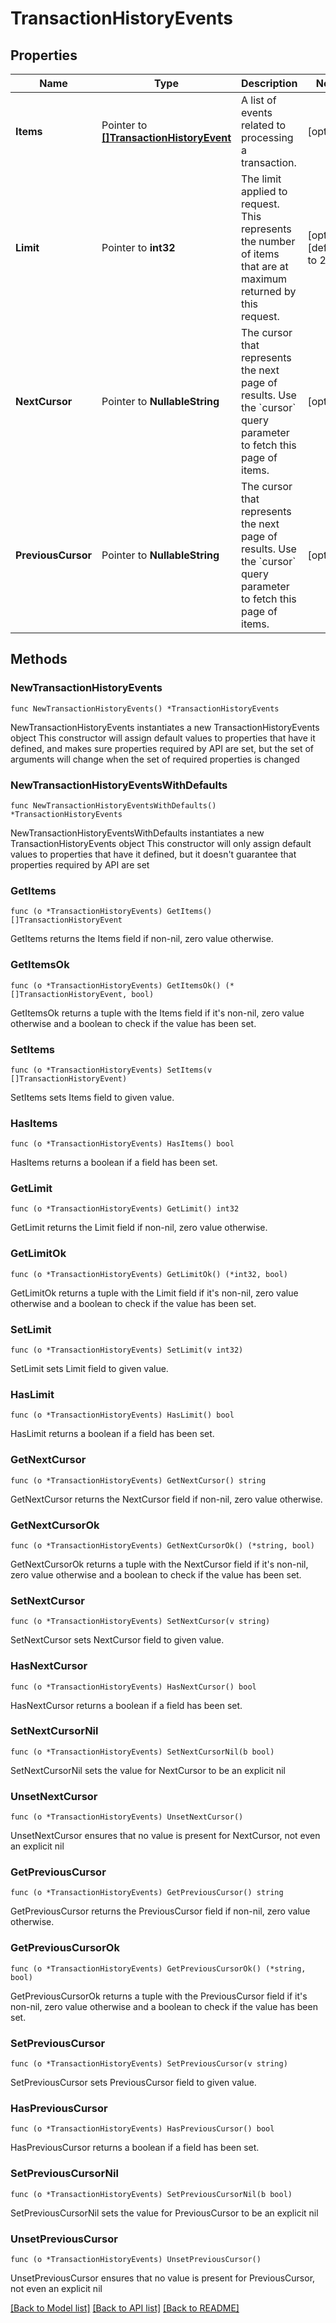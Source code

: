 # TransactionHistoryEvents

## Properties

Name | Type | Description | Notes
------------ | ------------- | ------------- | -------------
**Items** | Pointer to [**[]TransactionHistoryEvent**](TransactionHistoryEvent.md) | A list of events related to processing a transaction. | [optional] 
**Limit** | Pointer to **int32** | The limit applied to request. This represents the number of items that are at maximum returned by this request. | [optional] [default to 20]
**NextCursor** | Pointer to **NullableString** | The cursor that represents the next page of results. Use the &#x60;cursor&#x60; query parameter to fetch this page of items. | [optional] 
**PreviousCursor** | Pointer to **NullableString** | The cursor that represents the next page of results. Use the &#x60;cursor&#x60; query parameter to fetch this page of items. | [optional] 

## Methods

### NewTransactionHistoryEvents

`func NewTransactionHistoryEvents() *TransactionHistoryEvents`

NewTransactionHistoryEvents instantiates a new TransactionHistoryEvents object
This constructor will assign default values to properties that have it defined,
and makes sure properties required by API are set, but the set of arguments
will change when the set of required properties is changed

### NewTransactionHistoryEventsWithDefaults

`func NewTransactionHistoryEventsWithDefaults() *TransactionHistoryEvents`

NewTransactionHistoryEventsWithDefaults instantiates a new TransactionHistoryEvents object
This constructor will only assign default values to properties that have it defined,
but it doesn't guarantee that properties required by API are set

### GetItems

`func (o *TransactionHistoryEvents) GetItems() []TransactionHistoryEvent`

GetItems returns the Items field if non-nil, zero value otherwise.

### GetItemsOk

`func (o *TransactionHistoryEvents) GetItemsOk() (*[]TransactionHistoryEvent, bool)`

GetItemsOk returns a tuple with the Items field if it's non-nil, zero value otherwise
and a boolean to check if the value has been set.

### SetItems

`func (o *TransactionHistoryEvents) SetItems(v []TransactionHistoryEvent)`

SetItems sets Items field to given value.

### HasItems

`func (o *TransactionHistoryEvents) HasItems() bool`

HasItems returns a boolean if a field has been set.

### GetLimit

`func (o *TransactionHistoryEvents) GetLimit() int32`

GetLimit returns the Limit field if non-nil, zero value otherwise.

### GetLimitOk

`func (o *TransactionHistoryEvents) GetLimitOk() (*int32, bool)`

GetLimitOk returns a tuple with the Limit field if it's non-nil, zero value otherwise
and a boolean to check if the value has been set.

### SetLimit

`func (o *TransactionHistoryEvents) SetLimit(v int32)`

SetLimit sets Limit field to given value.

### HasLimit

`func (o *TransactionHistoryEvents) HasLimit() bool`

HasLimit returns a boolean if a field has been set.

### GetNextCursor

`func (o *TransactionHistoryEvents) GetNextCursor() string`

GetNextCursor returns the NextCursor field if non-nil, zero value otherwise.

### GetNextCursorOk

`func (o *TransactionHistoryEvents) GetNextCursorOk() (*string, bool)`

GetNextCursorOk returns a tuple with the NextCursor field if it's non-nil, zero value otherwise
and a boolean to check if the value has been set.

### SetNextCursor

`func (o *TransactionHistoryEvents) SetNextCursor(v string)`

SetNextCursor sets NextCursor field to given value.

### HasNextCursor

`func (o *TransactionHistoryEvents) HasNextCursor() bool`

HasNextCursor returns a boolean if a field has been set.

### SetNextCursorNil

`func (o *TransactionHistoryEvents) SetNextCursorNil(b bool)`

 SetNextCursorNil sets the value for NextCursor to be an explicit nil

### UnsetNextCursor
`func (o *TransactionHistoryEvents) UnsetNextCursor()`

UnsetNextCursor ensures that no value is present for NextCursor, not even an explicit nil
### GetPreviousCursor

`func (o *TransactionHistoryEvents) GetPreviousCursor() string`

GetPreviousCursor returns the PreviousCursor field if non-nil, zero value otherwise.

### GetPreviousCursorOk

`func (o *TransactionHistoryEvents) GetPreviousCursorOk() (*string, bool)`

GetPreviousCursorOk returns a tuple with the PreviousCursor field if it's non-nil, zero value otherwise
and a boolean to check if the value has been set.

### SetPreviousCursor

`func (o *TransactionHistoryEvents) SetPreviousCursor(v string)`

SetPreviousCursor sets PreviousCursor field to given value.

### HasPreviousCursor

`func (o *TransactionHistoryEvents) HasPreviousCursor() bool`

HasPreviousCursor returns a boolean if a field has been set.

### SetPreviousCursorNil

`func (o *TransactionHistoryEvents) SetPreviousCursorNil(b bool)`

 SetPreviousCursorNil sets the value for PreviousCursor to be an explicit nil

### UnsetPreviousCursor
`func (o *TransactionHistoryEvents) UnsetPreviousCursor()`

UnsetPreviousCursor ensures that no value is present for PreviousCursor, not even an explicit nil

[[Back to Model list]](../README.md#documentation-for-models) [[Back to API list]](../README.md#documentation-for-api-endpoints) [[Back to README]](../README.md)


